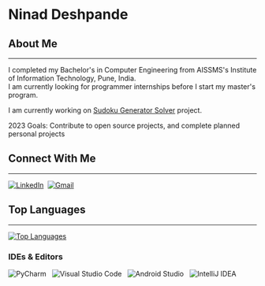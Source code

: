 # Ninad Deshpande
<!-- [--Portfolio placeholder--]() -->

## About Me
<hr/>

I completed my Bachelor's in Computer Engineering from AISSMS's Institute of Information Technology, Pune, India.\
I am currently looking for programmer internships before I start my master's program.

I am currently working on [Sudoku Generator Solver](https://github.com/Qrofeus/Soduko_Generator_Solver) project.

2023 Goals: Contribute to open source projects, and complete planned personal projects

## Connect With Me
<hr/>

[![LinkedIn](https://img.shields.io/badge/linkedin-%230077B5.svg?style=for-the-badge&logo=linkedin&logoColor=white)](https://www.linkedin.com/in/qrofeus/)&nbsp;
[![Gmail](https://img.shields.io/badge/Gmail-D14836?style=for-the-badge&logo=gmail&logoColor=white)](mailto:ninad.deshpande46@gmail.com)

## Top Languages
<hr/>

[![Top Languages](https://github-readme-stats.vercel.app/api/top-langs/?username=Qrofeus&layout=compact)](https://github.com/anuraghazra/github-readme-stats)

### IDEs & Editors

![PyCharm](https://img.shields.io/badge/pycharm-143?style=for-the-badge&logo=pycharm&logoColor=black&color=black&labelColor=green) &nbsp;
![Visual Studio Code](https://img.shields.io/badge/Visual%20Studio%20Code-0078d7.svg?style=for-the-badge&logo=visual-studio-code&logoColor=white) &nbsp;
![Android Studio](https://img.shields.io/badge/Android%20Studio-3DDC84.svg?style=for-the-badge&logo=android-studio&logoColor=white) &nbsp;
![IntelliJ IDEA](https://img.shields.io/badge/IntelliJIDEA-000000.svg?style=for-the-badge&logo=intellij-idea&logoColor=white)